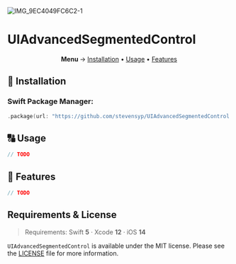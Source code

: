 ![IMG_9EC4049FC6C2-1](https://user-images.githubusercontent.com/16100672/118647613-d2f92500-b7e1-11eb-9166-cad4aeed91ff.jpeg)
# UIAdvancedSegmentedControl

<p align="center">
  <b> Menu </b>
  → <a href="#-installation">Installation</a>
  • <a href="#-usage">Usage</a>
  • <a href="#-features">Features</a>
</p>


## 📲 Installation
### Swift Package Manager:
```swift
.package(url: "https://github.com/stevensyp/UIAdvancedSegmentedControl.git")
```

## 🔠 Usage
```swift
// TODO
```

## 🎨 Features
```swift
// TODO
```

## Requirements & License
> Requirements: Swift __5__ · Xcode __12__ · iOS __14__

`UIAdvancedSegmentedControl` is available under the MIT license. Please see the [LICENSE](LICENSE) file for more information.
